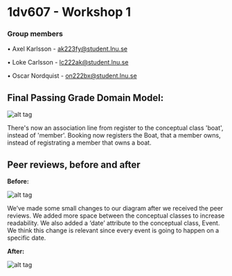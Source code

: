 # 1dv607 - Workshop 1


### Group members

• Axel Karlsson - ak223fy@student.lnu.se

• Loke Carlsson - lc222ak@student.lnu.se

• Oscar Nordquist - on222bx@student.lnu.se


## Final Passing Grade Domain Model:

![alt tag](/Final-Graded-DM.png)

There's now an association line from register to the conceptual class 'boat', instead of 'member'. Booking now registers the Boat, that a member owns, instead of registrating a member that owns a boat.

## Peer reviews, before and after

**Before:**

![alt tag](/Before-Peer.png)

We’ve made some small changes to our diagram after we received the peer reviews. We added more space between the conceptual classes to increase readability. We also added a ‘date’ attribute to the conceptual class, Event. We think this change is relevant since every event is going to happen on a specific date. 


**After:**

![alt tag](/After-Peer.png)


